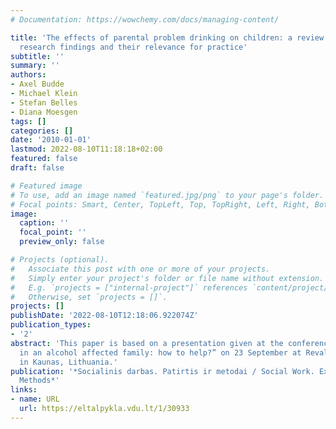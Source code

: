 ```yaml
---
# Documentation: https://wowchemy.com/docs/managing-content/

title: 'The effects of parental problem drinking on children: a review of current
  research findings and their relevance for practice'
subtitle: ''
summary: ''
authors:
- Axel Budde
- Michael Klein
- Stefan Belles
- Diana Moesgen
tags: []
categories: []
date: '2010-01-01'
lastmod: 2022-08-10T11:18:18+02:00
featured: false
draft: false

# Featured image
# To use, add an image named `featured.jpg/png` to your page's folder.
# Focal points: Smart, Center, TopLeft, Top, TopRight, Left, Right, BottomLeft, Bottom, BottomRight.
image:
  caption: ''
  focal_point: ''
  preview_only: false

# Projects (optional).
#   Associate this post with one or more of your projects.
#   Simply enter your project's folder or file name without extension.
#   E.g. `projects = ["internal-project"]` references `content/project/deep-learning/index.md`.
#   Otherwise, set `projects = []`.
projects: []
publishDate: '2022-08-10T12:18:06.922074Z'
publication_types:
- '2'
abstract: 'This paper is based on a presentation given at the conference “A child
  in an alcohol affected family: how to help?” on 23 September at Reval Hotel Neris
  in Kaunas, Lithuania.'
publication: '*Socialinis darbas. Patirtis ir metodai / Social Work. Experience and
  Methods*'
links:
- name: URL
  url: https://eltalpykla.vdu.lt/1/30933
---
```

